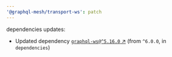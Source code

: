 ```yaml
---
'@graphql-mesh/transport-ws': patch
---
```


dependencies updates: 

- Updated dependency [`graphql-ws@^5.16.0` ↗︎](https://www.npmjs.com/package/graphql-ws/v/5.16.0) (from `^6.0.0`, in `dependencies`)
